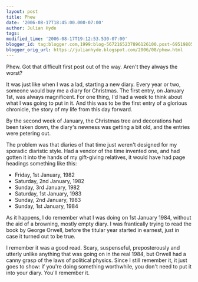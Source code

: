 ```yaml
---
layout: post
title: Phew
date: '2006-08-17T18:45:00.000-07:00'
author: Julian Hyde
tags:
modified_time: '2006-08-17T19:12:53.530-07:00'
blogger_id: tag:blogger.com,1999:blog-5672165237896126100.post-6951980508446361923
blogger_orig_url: https://julianhyde.blogspot.com/2006/08/phew.html
---
```


Phew. Got that difficult first post out of the way. Aren't they always
the worst?

It was just like when I was a lad, starting a new diary. Every year or
two, someone would buy me a diary for Christmas. The first entry, on
January 1st, was always magnificent. For one thing, I'd had a week to
think about what I was going to put in it. And this was to be the
first entry of a glorious chronicle, the story of my life from this
day forward.

By the second week of January, the Christmas tree and decorations had
been taken down, the diary's newness was getting a bit old, and the
entries were petering out.

The problem was that diaries of that time just weren't designed for my
sporadic diaristic style. Had a vendor of the time invented one, and
had gotten it into the hands of my gift-giving relatives, it would
have had page headings something like this:

* Friday, 1st January, 1982
* Saturday, 2nd January, 1982
* Sunday, 3rd January, 1982
* Saturday, 1st January, 1983
* Sunday, 2nd January, 1983
* Sunday, 1st January, 1984

As it happens, I do remember what I was doing on 1st January 1984,
without the aid of a browning, mostly empty diary. I was frantically
trying to read the book by George Orwell, before the titular year
started in earnest, just in case it turned out to be true.

I remember it was a good read. Scary, suspenseful, preposterously and
utterly unlike anything that was going on in the real 1984, but Orwell
had a canny grasp of the laws of political physics. Since I still
remember it, it just goes to show: if you're doing something
worthwhile, you don't need to put it into your diary. You'll remember
it.
